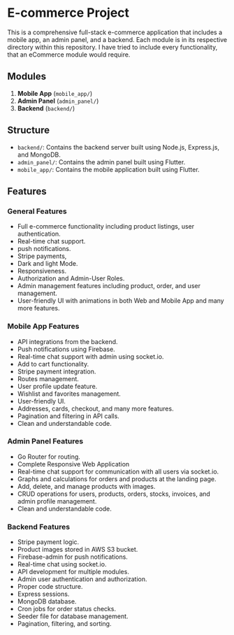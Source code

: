 # E-commerce Project

This is a comprehensive full-stack e-commerce application that includes a mobile app, an admin panel, and a backend. Each module is in its respective directory within this repository. I have tried to include every functionality, that an eCommerce module would require.

## Modules
1. **Mobile App** (`mobile_app/`)
2. **Admin Panel** (`admin_panel/`)
3. **Backend** (`backend/`)

## Structure
- `backend/`: Contains the backend server built using Node.js, Express.js, and MongoDB.
- `admin_panel/`: Contains the admin panel built using Flutter.
- `mobile_app/`: Contains the mobile application built using Flutter.

## Features

### General Features
- Full e-commerce functionality including product listings, user authentication.
- Real-time chat support.
- push notifications.
- Stripe payments,
- Dark and light Mode.
- Responsiveness.
- Authorization and Admin-User Roles.
- Admin management features including product, order, and user management.
- User-friendly UI with animations in both Web and Mobile App and many more features.

### Mobile App Features
- API integrations from the backend.
- Push notifications using Firebase.
- Real-time chat support with admin using socket.io.
- Add to cart functionality.
- Stripe payment integration.
- Routes management.
- User profile update feature.
- Wishlist and favorites management.
- User-friendly UI.
- Addresses, cards, checkout, and many more features.
- Pagination and filtering in API calls.
- Clean and understandable code.

### Admin Panel Features
- Go Router for routing.
- Complete Responsive Web Application
- Real-time chat support for communication with all users via socket.io.
- Graphs and calculations for orders and products at the landing page.
- Add, delete, and manage products with images.
- CRUD operations for users, products, orders, stocks, invoices, and admin profile management.
- Clean and understandable code.

### Backend Features
- Stripe payment logic.
- Product images stored in AWS S3 bucket.
- Firebase-admin for push notifications.
- Real-time chat using socket.io.
- API development for multiple modules.
- Admin user authentication and authorization.
- Proper code structure.
- Express sessions.
- MongoDB database.
- Cron jobs for order status checks.
- Seeder file for database management.
- Pagination, filtering, and sorting.
